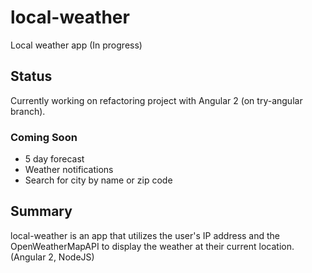 # local-weather
Local weather app (In progress)

## Status 
Currently working on refactoring project with Angular 2 (on try-angular branch). 

### Coming Soon
* 5 day forecast
* Weather notifications
* Search for city by name or zip code

## Summary
local-weather is an app that utilizes the user's IP address and the OpenWeatherMapAPI to display the weather at their current location. (Angular 2, NodeJS)

